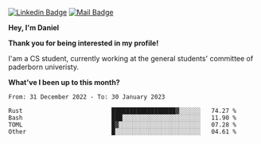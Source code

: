 [![Linkedin Badge](https://img.shields.io/badge/-LinkedIn-0e76a8?style=flat-square&logo=Linkedin&logoColor=white)](https://www.linkedin.com/in/daniel-negi-592ba3223/)
[![Mail Badge](https://img.shields.io/badge/Gmail-D14836?style=flat-square&logo=gmail&logoColor=white)](mailto:daniel.ravi.negi@googlemail.com)

**Hey, I'm Daniel**

**Thank you for being interested in my profile!**

I'am a CS student, currently working at the general students' committee of paderborn univeristy.

**What've I been up to this month?** 

<!--START_SECTION:waka-->

```text
From: 31 December 2022 - To: 30 January 2023

Rust                         ██████████████████▓░░░░░░   74.27 %
Bash                         ███░░░░░░░░░░░░░░░░░░░░░░   11.90 %
TOML                         █▓░░░░░░░░░░░░░░░░░░░░░░░   07.28 %
Other                        █░░░░░░░░░░░░░░░░░░░░░░░░   04.61 %
```

<!--END_SECTION:waka-->
